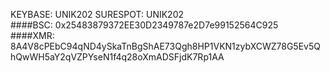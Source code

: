 KEYBASE: UNIK202
SURESPOT: UNIK202\
####BSC: 0x25483879372EE30D2349787e2D7e99152564C925\
####XMR: 8A4V8cPEbC94qND4ySkaTnBgShAE73Qgh8HP1VKN1zybXCWZ78G5Ev5QhQwWH5aY2qVZPYseN1f4q28oXmADSFjdK7Rp1AA
